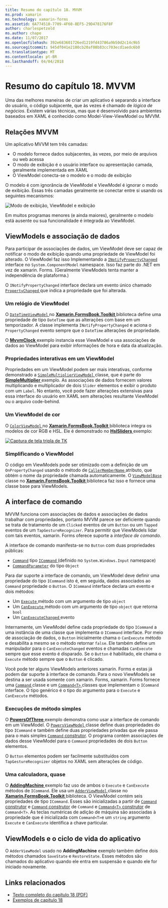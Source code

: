 ```yaml
---
title: Resumo do capítulo 18. MVVM
ms.prod: xamarin
ms.technology: xamarin-forms
ms.assetid: 6A774510-7709-4F60-8EF5-29D478176F8F
author: charlespetzold
ms.author: chape
ms.date: 11/07/2017
ms.openlocfilehash: 392e683601726ed1219fd43786a9b50d2c14c9b5
ms.sourcegitcommit: 945df041e2180cb20af08b83cc703ecd1aedc6b0
ms.translationtype: MT
ms.contentlocale: pt-BR
ms.lasthandoff: 04/04/2018
---
```

# <a name="summary-of-chapter-18-mvvm"></a>Resumo do capítulo 18. MVVM

Uma das melhores maneiras de criar um aplicativo é separando a interface do usuário, o código subjacente, que às vezes é chamado de *lógica de negócios*. Existem várias técnicas, mas que é desenvolvido para ambientes baseados em XAML é conhecido como Model-View-ViewModel ou MVVM.

## <a name="mvvm-interrelationships"></a>Relações MVVM

Um aplicativo MVVM tem três camadas:

- O modelo fornece dados subjacentes, às vezes, por meio de arquivos ou web acessa
- O modo de exibição é o usuário interface ou apresentação camada, geralmente implementada em XAML
- O ViewModel conecta-se o modelo e o modo de exibição

O modelo é com ignorância de ViewModel e ViewModel é ignorar o modo de exibição. Essas três camadas geralmente se conectar entre si usando os seguintes mecanismos:

![Modo de exibição, ViewModel e exibição](images/ch18fg03.png "MVVM")

Em muitos programas menores (e ainda maiores), geralmente o modelo está ausente ou sua funcionalidade é integrada ao ViewModel.

## <a name="viewmodels-and-data-binding"></a>ViewModels e associação de dados

Para participar de associações de dados, um ViewModel deve ser capaz de notificar o modo de exibição quando uma propriedade de ViewModel foi alterado. O ViewModel faz isso Implementando a [ `INotifyPropertyChanged` ](https://developer.xamarin.com/api/type/System.ComponentModel.INotifyPropertyChanged/) interface no `System.ComponentModel` namespace. Isso faz parte do .NET em vez de xamarin. Forms. (Geralmente ViewModels tenta manter a independência de plataforma.)

O `INotifyPropertyChanged` interface declara um evento único chamado [ `PropertyChanged` ](https://developer.xamarin.com/api/type/System.ComponentModel.INotifyPropertyChanged/) que indica a propriedade que foi alterada.

### <a name="a-viewmodel-clock"></a>Um relógio de ViewModel

O [ `DateTimeViewModel` ](https://github.com/xamarin/xamarin-forms-book-samples/blob/master/Libraries/Xamarin.FormsBook.Toolkit/Xamarin.FormsBook.Toolkit/DateTimeViewModel.cs) no [ **Xamarin.FormsBook.Toolkit** ](https://github.com/xamarin/xamarin-forms-book-samples/tree/master/Libraries/Xamarin.FormsBook.Toolkit/Xamarin.FormsBook.Toolkit) biblioteca define uma propriedade de tipo `DateTime` que as alterações com base em um temporizador. A classe implementa `INotifyPropertyChanged` e aciona o `PropertyChanged` evento sempre que o `DateTime` alterações de propriedade.

O [ **MvvmClock** ](https://github.com/xamarin/xamarin-forms-book-samples/tree/master/Chapter18/MvvmClock) exemplo instancia esse ViewModel e usa associações de dados ao ViewModel para exibir informações de hora e data da atualização.

### <a name="interactive-properties-in-a-viewmodel"></a>Propriedades interativas em um ViewModel

Propriedades em um ViewModel podem ser mais interativas, conforme demonstrado a [ `SimpleMultiplierViewModel` ](https://github.com/xamarin/xamarin-forms-book-samples/blob/master/Chapter18/SimpleMultiplier/SimpleMultiplier/SimpleMultiplier/SimpleMultiplierViewModel.cs) classe, que é parte do [ **SimpleMultiplier** ](https://github.com/xamarin/xamarin-forms-book-samples/tree/master/Chapter18/SimpleMultiplier) exemplo. As associações de dados fornecem valores multiplicando e multiplicador de dois `Slider` elementos e exibir o produto com um `Label`. No entanto, você pode fazer alterações extensivas para essa interface do usuário em XAML sem alterações resultante ViewModel ou o arquivo code-behind.

### <a name="a-color-viewmodel"></a>Um ViewModel de cor

O [ `ColorViewModel` ](https://github.com/xamarin/xamarin-forms-book-samples/blob/master/Libraries/Xamarin.FormsBook.Toolkit/Xamarin.FormsBook.Toolkit/ColorViewModel.cs) no [ **Xamarin.FormsBook.Toolkit** ](https://github.com/xamarin/xamarin-forms-book-samples/tree/master/Libraries/Xamarin.FormsBook.Toolkit/Xamarin.FormsBook.Toolkit) biblioteca integra os modelos de cor RGB e HSL. Ele é demonstrado no [ **HslSliders** ](https://github.com/xamarin/xamarin-forms-book-samples/tree/master/Chapter18/HslSliders) exemplo:

[![Captura de tela tripla de TK](images/ch18fg08-small.png "HSL cor modelo")](images/ch18fg08-large.png#lightbox "HSL cor modelo")

### <a name="streamlining-the-viewmodel"></a>Simplificando o ViewModel

O código em ViewModels pode ser otimizado com a definição de um `OnPropertyChanged` usando o método de [ `CallerMemberName` ](https://developer.xamarin.com/api/type/System.Runtime.CompilerServices.CallerMemberNameAttribute/) atributo, que obtém o nome da propriedade chamada automaticamente. O [ `ViewModelBase` ](https://github.com/xamarin/xamarin-forms-book-samples/blob/master/Libraries/Xamarin.FormsBook.Toolkit/Xamarin.FormsBook.Toolkit/ViewModelBase.cs) classe no [ **Xamarin.FormsBook.Toolkit** ](https://github.com/xamarin/xamarin-forms-book-samples/tree/master/Libraries/Xamarin.FormsBook.Toolkit/Xamarin.FormsBook.Toolkit) biblioteca faz isso e fornece uma classe base para ViewModels.

## <a name="the-command-interface"></a>A interface de comando

MVVM funciona com associações de dados e associações de dados trabalhar com propriedades, portanto MVVM parece ser deficiente quando se trata de tratamento de um `Clicked` eventos de um `Button` ou um `Tapped` eventos de um `TapGestureRecognizer`. Para permitir que ViewModels lidar com tais eventos, xamarin. Forms oferece suporte a *interface de comando*.

A interface de comando manifesta-se no `Button` com duas propriedades públicas:

- [`Command`](https://developer.xamarin.com/api/property/Xamarin.Forms.Button.Command/) tipo [ `ICommand` ](https://developer.xamarin.com/api/type/System.Windows.Input.ICommand/) (definido no `System.Windows.Input` namespace)
- [`CommandParameter`](https://developer.xamarin.com/api/property/Xamarin.Forms.Button.CommandParameter/) do tipo `Object`

Para dar suporte a interface de comando, um ViewModel deve definir uma propriedade do tipo `ICommand` isto é, em seguida, dados associados ao `Command` propriedade o `Button`. O `ICommand` interface declara um evento e dois métodos:

- Um [ `Execute` ](https://developer.xamarin.com/api/member/System.Windows.Input.ICommand.Execute/p/System.Object/) método com um argumento de tipo `object`
- Um [ `CanExecute` ](https://developer.xamarin.com/api/member/System.Windows.Input.ICommand.CanExecute/p/System.Object/) método com um argumento de tipo `object` que retorna `bool`
- Um [ `CanExecuteChanged` ](https://developer.xamarin.com/api/event/System.Windows.Input.ICommand.CanExecuteChanged/) evento

Internamente, um ViewModel define cada propriedade do tipo `ICommand` a uma instância de uma classe que implementa o `ICommand` interface. Por meio de associação de dados, o `Button` inicialmente chama o `CanExecute` método e desabilita a mesmo se o método retornar `false`. Ele também define um manipulador para o `CanExecuteChanged` eventos e chamadas `CanExecute` sempre que esse evento é disparado. Se o `Button` é habilitado, ele chama o `Execute` método sempre que o `Button` é clicado.

Você pode ter alguns ViewModels anteriores xamarin. Forms e estas já podem dar suporte à interface de comando. Para o novo ViewModels se destina a ser usada somente com xamarin. Forms, xamarin. Forms fornece uma [ `Command` ](https://developer.xamarin.com/api/type/Xamarin.Forms.Command/) classe e um [ `Command<T>` ](https://developer.xamarin.com/api/type/Xamarin.Forms.Command%3CT%3E/) classes que implementam o `ICommand` interface. O tipo genérico é o tipo do argumento para o `Execute` e `CanExecute` métodos.

### <a name="simple-method-executions"></a>Execuções de método simples

O [ **PowersOfThree** ](https://github.com/xamarin/xamarin-forms-book-samples/tree/master/Chapter18/PowersOfThree) exemplo demonstra como usar a interface de comando em um ViewModel. O [ `PowersViewModel` ](https://github.com/xamarin/xamarin-forms-book-samples/blob/master/Chapter18/PowersOfThree/PowersOfThree/PowersOfThree/PowersViewModel.cs) classe define duas propriedades do tipo `ICommand` e também define duas propriedades privadas que ele passa para o mais simples [ `Command` construtor](https://developer.xamarin.com/api/constructor/Xamarin.Forms.Command.Command/p/System.Action/). O programa contém associações de dados desse ViewModel para o `Command` propriedades de dois `Button` elementos.

O `Button` elementos podem ser facilmente substituídos com `TapGestureRecognizer` objetos no XAML sem alterações de código.

### <a name="a-calculator-almost"></a>Uma calculadora, quase

O [ **AddingMachine** ](https://github.com/xamarin/xamarin-forms-book-samples/tree/master/Chapter18/AddingMachine) exemplo faz uso de ambos o `Execute` e `CanExecute` métodos de `ICommand`. Ele usa um [ `AdderViewModel` ](https://github.com/xamarin/xamarin-forms-book-samples/blob/master/Libraries/Xamarin.FormsBook.Toolkit/Xamarin.FormsBook.Toolkit/AdderViewModel.cs) classe no [ **Xamarin.FormsBook.Toolkit** ](https://github.com/xamarin/xamarin-forms-book-samples/blob/master/Libraries/Xamarin.FormsBook.Toolkit/Xamarin.FormsBook.Toolkit/AdderViewModel.cs) biblioteca. O ViewModel contém seis propriedades de tipo `ICommand`. Esses são inicializadas a partir de [ `Command` construtor](https://developer.xamarin.com/api/constructor/Xamarin.Forms.Command.Command/p/System.Action/) e [ `Command` construtor](https://developer.xamarin.com/api/constructor/Xamarin.Forms.Command.Command/p/System.Action/System.Func%7BSystem.Boolean%7D/) de `Command` e [ `Command<T>` construtor](https://developer.xamarin.com/api/constructor/Xamarin.Forms.Command%3CT%3E.Command%3CT%3E/p/System.Action%7BT%7D/System.Func%7BT,System.Boolean%7D/) de `Command<T>`. As teclas numéricas de adição de máquina são associadas à propriedade que é inicializada com `Command<T>`e um `string` argumento `Execute` e `CanExecute` identifica a chave particular.

## <a name="viewmodels-and-the-application-lifecycle"></a>ViewModels e o ciclo de vida do aplicativo

O `AdderViewModel` usado no **AddingMachine** exemplo também define dois métodos chamados `SaveState` e `RestoreState`. Esses métodos são chamados do aplicativo quando ele entra em suspensão e quando ele for iniciado novamente.



## <a name="related-links"></a>Links relacionados

- [Texto completo do capítulo 18 (PDF)](https://download.xamarin.com/developer/xamarin-forms-book/XamarinFormsBook-Ch18-Apr2016.pdf)
- [Exemplos de capítulo 18](https://github.com/xamarin/xamarin-forms-book-samples/tree/master/Chapter18)

